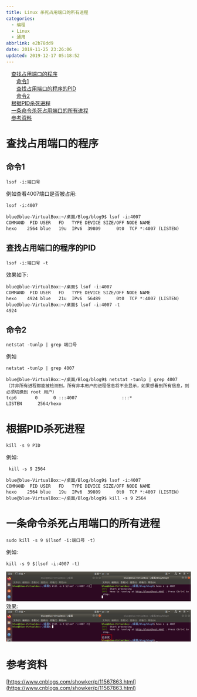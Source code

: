 ```yaml
---
title: Linux 杀死占用端口的所有进程
categories:
  - 编程
  - Linux
  - 通用
abbrlink: e2b78dd9
date: 2019-11-25 23:26:06
updated: 2019-12-17 05:18:52
---
```

<div id='my_toc'><a href="/blog/e2b78dd9/#查找占用端口的程序" class="header_1">查找占用端口的程序</a>&nbsp;<br><a href="/blog/e2b78dd9/#命令1" class="header_2">命令1</a>&nbsp;<br><a href="/blog/e2b78dd9/#查找占用端口的程序的PID" class="header_2">查找占用端口的程序的PID</a>&nbsp;<br><a href="/blog/e2b78dd9/#命令2" class="header_2">命令2</a>&nbsp;<br><a href="/blog/e2b78dd9/#根据PID杀死进程" class="header_1">根据PID杀死进程</a>&nbsp;<br><a href="/blog/e2b78dd9/#一条命令杀死占用端口的所有进程" class="header_1">一条命令杀死占用端口的所有进程</a>&nbsp;<br><a href="/blog/e2b78dd9/#参考资料" class="header_1">参考资料</a>&nbsp;<br></div>
<style>.header_1{margin-left: 1em;}.header_2{margin-left: 2em;}.header_3{margin-left: 3em;}.header_4{margin-left: 4em;}.header_5{margin-left: 5em;}.header_6{margin-left: 6em;}</style>
<!--more-->
<script>if (navigator.platform.search('arm')==-1){document.getElementById('my_toc').style.display = 'none';}var e,p = document.getElementsByTagName('p');while (p.length>0) {e = p[0];e.parentElement.removeChild(e);}</script>

<!--end-->
# 查找占用端口的程序 #
## 命令1 ##
```shell
lsof -i:端口号
```
例如查看4007端口是否被占用:
```shell
lsof -i:4007
```
```shell
blue@blue-VirtualBox:~/桌面/Blog/blog9$ lsof -i:4007
COMMAND  PID USER   FD   TYPE DEVICE SIZE/OFF NODE NAME
hexo    2564 blue   19u  IPv6  39809      0t0  TCP *:4007 (LISTEN)

```
## 查找占用端口的程序的PID ##
```shell
lsof -i:端口号 -t
```
效果如下:
```shell
blue@blue-VirtualBox:~/桌面$ lsof -i:4007
COMMAND  PID USER   FD   TYPE DEVICE SIZE/OFF NODE NAME
hexo    4924 blue   21u  IPv6  56489      0t0  TCP *:4007 (LISTEN)
blue@blue-VirtualBox:~/桌面$ lsof -i:4007 -t
4924

```
## 命令2 ##
```shell
netstat -tunlp | grep 端口号
```
例如
```shell
netstat -tunlp | grep 4007
```
```shell
blue@blue-VirtualBox:~/桌面/Blog/blog9$ netstat -tunlp | grep 4007
（并非所有进程都能被检测到，所有非本用户的进程信息将不会显示，如果想看到所有信息，则必须切换到 root 用户）
tcp6       0      0 :::4007                 :::*                    LISTEN      2564/hexo   
```
# 根据PID杀死进程 #
```shell
kill -s 9 PID
```
例如:
```shell
 kill -s 9 2564
```
```shell
blue@blue-VirtualBox:~/桌面/Blog/blog9$ lsof -i:4007
COMMAND  PID USER   FD   TYPE DEVICE SIZE/OFF NODE NAME
hexo    2564 blue   19u  IPv6  39809      0t0  TCP *:4007 (LISTEN)
blue@blue-VirtualBox:~/桌面/Blog/blog9$ kill -s 9 2564
```
# 一条命令杀死占用端口的所有进程 #
```shell
sudo kill -s 9 $(lsof -i:端口号 -t)
```
例如:
```shell
kill -s 9 $(lsof -i:4007 -t)
```
![图片](https://raw.githubusercontent.com/lanlan2017/images/master/Linux/Common/kill/port/1.png)
效果:
![图片](https://raw.githubusercontent.com/lanlan2017/images/master/Linux/Common/kill/port/2.png)
# 参考资料 #
[https://www.cnblogs.com/showker/p/11567863.html](https://www.cnblogs.com/showker/p/11567863.html)
